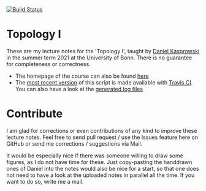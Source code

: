 [![Build Status](https://api.travis-ci.com/kesslermaximilian/TopologyI.svg)](https://app.travis-ci.com/github/kesslermaximilian/TopologyI)

# Topology I

These are my lecture notes for the 'Topology I', taught by [Daniel Kasprowski](http://www.math.uni-bonn.de/people/daniel/) in the summer term 2021 at the University of Bonn. There is no guarantee for completeness or correctness.

- The homepage of the course can also be found [here](http://www.math.uni-bonn.de/people/daniel/2021/topo1/)
- The [most recent version](https://kesslermaximilian.github.io/TopologyI/2021_Topology_I.pdf) of this script is made available with [Travis CI](https://github.com/traviscibot). You can also have a look at the [generated log files](https://kesslermaximilian.github.io/TopologyI/2021_Topology_I.log)

# Contribute
I am glad for corrections or even contributions of any kind to improve these lecture notes. Feel free to send pull request / use the Issues feature here on GitHub or send me corrections / suggestions via Mail.

It would be especially nice if there was someone willing to draw some figures, as I do not have time for these. Just copy-pasting the handdrawn ones of Daniel into the notes would also be nice for a start, so that one does not need to have a look at the uploaded notes in parallel all the time. If you want to do so, write me a mail.

